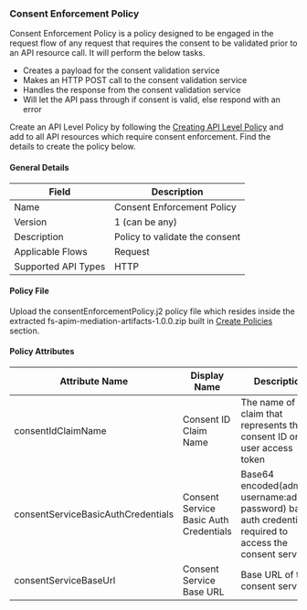 ### Consent Enforcement Policy

Consent Enforcement Policy is a policy designed to be engaged in the request flow of any request that requires the consent to be validated prior to an API resource call. It will perform the below tasks.

- Creates a payload for the consent validation service
- Makes an HTTP POST call to the consent validation service
- Handles the response from the consent validation service
- Will let the API pass through if consent is valid, else respond with an error

Create an API Level Policy by following the [Creating API Level Policy](../learn/create-policies.md) and add to all API resources which require consent enforcement. Find the details to create the policy below.

#### General Details

| Field | Description                    |
| ----- |--------------------------------|
| Name | Consent Enforcement Policy     |
| Version | 1 (can be any)                 |
| Description | Policy to validate the consent |
| Applicable Flows | Request                        |
| Supported API Types | HTTP                           |

#### Policy File

Upload the consentEnforcementPolicy.j2 policy file which resides inside the extracted fs-apim-mediation-artifacts-1.0.0.zip built in [Create Policies](../learn/create-policies.md) section.

#### Policy Attributes

| Attribute Name                    | Display Name                    | Description                                                                                          | Required | Type   | Example Values                             |
|-----------------------------------|--------------------------------|------------------------------------------------------------------------------------------------------|----------|--------|-------------------------------------------|
| consentIdClaimName                | Consent ID Claim Name          | The name of the claim that represents the consent ID on the user access token                      | true     | String | consent_id                                |
| consentServiceBasicAuthCredentials | Consent Service Basic Auth Credentials | Base64 encoded(admin-username:admin-password) basic auth credentials required to access the consent service | true     | String | aXNfYWRtaW5Ad3NvMi5jb206d3NvMjEyMw==      |
| consentServiceBaseUrl             | Consent Service Base URL       | Base URL of the consent service                                                                      | true     | String | https://localhost:9446                    |


